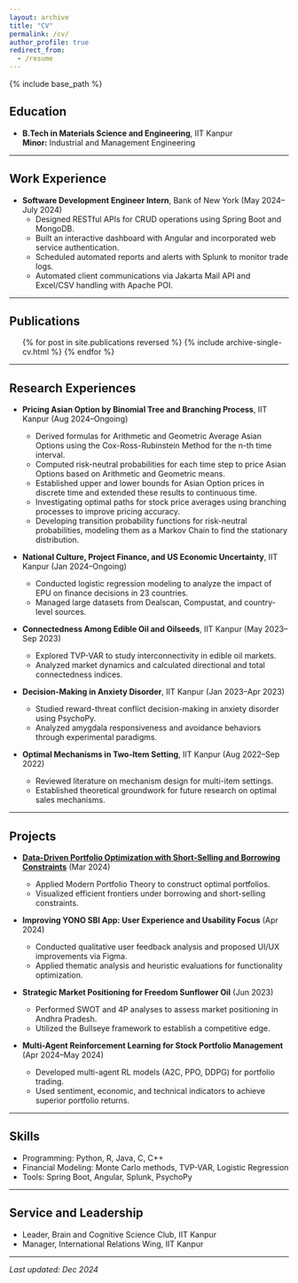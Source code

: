 ```yaml
---
layout: archive
title: "CV"
permalink: /cv/
author_profile: true
redirect_from:
  - /resume
---
```


{% include base_path %}

## Education
- **B.Tech in Materials Science and Engineering**, IIT Kanpur   
**Minor:** Industrial and Management Engineering 

---

## Work Experience
- **Software Development Engineer Intern**, Bank of New York (May 2024–July 2024)  
  - Designed RESTful APIs for CRUD operations using Spring Boot and MongoDB.  
  - Built an interactive dashboard with Angular and incorporated web service authentication.  
  - Scheduled automated reports and alerts with Splunk to monitor trade logs.  
  - Automated client communications via Jakarta Mail API and Excel/CSV handling with Apache POI.  

--- 

## Publications

  <ul>{% for post in site.publications reversed %}
    {% include archive-single-cv.html %}
  {% endfor %}</ul>

---

## Research Experiences
- **Pricing Asian Option by Binomial Tree and Branching Process**, IIT Kanpur (Aug 2024–Ongoing)  
  - Derived formulas for Arithmetic and Geometric Average Asian Options using the Cox-Ross-Rubinstein Method for the n-th time interval.
  - Computed risk-neutral probabilities for each time step to price Asian Options based on Arithmetic and Geometric means.
  - Established upper and lower bounds for Asian Option prices in discrete time and extended these results to continuous time.
  - Investigating optimal paths for stock price averages using branching processes to improve pricing accuracy.
  - Developing transition probability functions for risk-neutral probabilities, modeling them as a Markov Chain to find the stationary distribution.

- **National Culture, Project Finance, and US Economic Uncertainty**, IIT Kanpur (Jan 2024–Ongoing)  
  - Conducted logistic regression modeling to analyze the impact of EPU on finance decisions in 23 countries.  
  - Managed large datasets from Dealscan, Compustat, and country-level sources.  

- **Connectedness Among Edible Oil and Oilseeds**, IIT Kanpur (May 2023–Sep 2023)  
  - Explored TVP-VAR to study interconnectivity in edible oil markets.  
  - Analyzed market dynamics and calculated directional and total connectedness indices.  

- **Decision-Making in Anxiety Disorder**, IIT Kanpur (Jan 2023–Apr 2023)  
  - Studied reward-threat conflict decision-making in anxiety disorder using PsychoPy.  
  - Analyzed amygdala responsiveness and avoidance behaviors through experimental paradigms.  

- **Optimal Mechanisms in Two-Item Setting**, IIT Kanpur (Aug 2022–Sep 2022)  
  - Reviewed literature on mechanism design for multi-item settings.  
  - Established theoretical groundwork for future research on optimal sales mechanisms.  

---

## Projects
- **[Data-Driven Portfolio Optimization with Short-Selling and Borrowing Constraints](https://github.com/plato-12/Portfolio-optimization)** (Mar 2024)  
  - Applied Modern Portfolio Theory to construct optimal portfolios.  
  - Visualized efficient frontiers under borrowing and short-selling constraints.  

- **Improving YONO SBI App: User Experience and Usability Focus** (Apr 2024)  
  - Conducted qualitative user feedback analysis and proposed UI/UX improvements via Figma.  
  - Applied thematic analysis and heuristic evaluations for functionality optimization.  

- **Strategic Market Positioning for Freedom Sunflower Oil** (Jun 2023)  
  - Performed SWOT and 4P analyses to assess market positioning in Andhra Pradesh.  
  - Utilized the Bullseye framework to establish a competitive edge.  

- **Multi-Agent Reinforcement Learning for Stock Portfolio Management** (Apr 2024–May 2024)  
  - Developed multi-agent RL models (A2C, PPO, DDPG) for portfolio trading.  
  - Used sentiment, economic, and technical indicators to achieve superior portfolio returns.  

---

## Skills
- Programming: Python, R, Java, C, C++
- Financial Modeling: Monte Carlo methods, TVP-VAR, Logistic Regression  
- Tools: Spring Boot, Angular, Splunk, PsychoPy  

---

## Service and Leadership
- Leader, Brain and Cognitive Science Club, IIT Kanpur  
- Manager, International Relations Wing, IIT Kanpur  
 

---

_Last updated: Dec 2024_  

  

